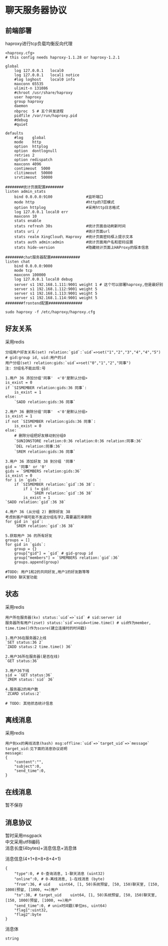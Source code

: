 # 聊天服务器协议 #

## 前端部署 ##
haproxy进行tcp负载均衡反向代理

	<haproxy.cfg>
	# this config needs haproxy-1.1.28 or haproxy-1.2.1
	
	global
		log 127.0.0.1	local0
		log 127.0.0.1	local1 notice
		#log loghost	local0 info
		maxconn 65535
		ulimit-n 131086
		#chroot /usr/share/haproxy
		user haproxy
		group haproxy
		daemon
		nbproc  5 # 五个并发进程
		pidfile /var/run/haproxy.pid
		#debug
		#quiet
	
	defaults
		#log	global
		mode	http
		option	httplog
		option	dontlognull
		retries	2
		option redispatch
		maxconn	4096
		contimeout	5000
		clitimeout	50000
		srvtimeout	50000
	
	########统计页面配置########
	listen admin_stats
		bind 0.0.0.0:9100               #监听端口 
		mode http                       #http的7层模式  
		option httplog                  #采用http日志格式 
		log 127.0.0.1 local0 err
		maxconn 10
		stats enable
		stats refresh 30s               #统计页面自动刷新时间  
		stats uri /                     #统计页面url  
		stats realm XingCloud\ Haproxy  #统计页面密码框上提示文本  
		stats auth admin:admin          #统计页面用户名和密码设置  
		stats hide-version              #隐藏统计页面上HAProxy的版本信息  
	
	########chat服务器配置############# 
	listen chat
		bind 0.0.0.0:9000
		mode tcp
		maxconn 100000
		log 127.0.0.1 local0 debug
		server s1 192.168.1.111:9001 weight 1 # 这个可以部署haproxy,但是最好别
		server s1 192.168.1.112:9001 weight 5
		server s1 192.168.1.113:9001 weight 5
		server s1 192.168.1.114:9001 weight 5
	########frontend配置############### 
`sudo haproxy -f /etc/haproxy/haproxy.cfg`


## 好友关系 ##
采用redis  

	分组用户好友关系(set) relation:`gid`:`uid`=>set("1","2","3","4","4","5") # gid:group id, uid:用户的id
    用户分组(set) relation:gids:`uid`=>set("0","1","2","同事") 
	注: 分组名不能出现:号

	1.用户 36 添加分组'同事'  <'0'是默认分组>
	is_exist = 0
	if `SISMEMBER relation:gids:36 同事`:
		is_exist = 1
	else:
		`SADD relation:gids:36 同事`

	2.用户 36 删除分组'同事'  <'0'是默认分组>
	is_exist = 1
	if not `SISMEMBER relation:gids:36 同事`:
		is_exist = 0
	else:
		# 删除分组把好友移动到分组0
		`SUNIONSTORE relation:0:36 relation:0:36 relation:同事:36`
		`DEL relation:同事:36`
		`SREM relation:gids:36 同事`

	3.用户 36 添加好友 38 到分组 '同事'
	gid = '同事' or '0'
	gids = `SMEMBERS relation:gids:36`
	is_exist = 0
	for i in `gids`:
		if `SISMEMBER relation:`gid`:36 38`:
			if i != gid:
				`SREM relation:`gid`:36 38`
			is_exist = 1
	`SADD relation:`gid`:36 38`

	4.用户 36 (从分组 2) 删除好友 38
	考虑到客户端可能不发送分组名字2,需要遍历来删除
	for gid in `gid`:
		`SREM relation:`gid`:36 38` 

    5.获取用户 36 的所有好友
    groups = []
    for gid in `gids`:
        group = {}
        group["gid"] = `gid` # gid-group id
        group["members"] = `SMEMBERS relation:`gid`:36`
        groups.append(group)

	#TODO: 用户1和2的共同好友,用户1的好友数等等    
	#TODO 聊天室功能

## 状态 ##
采用redis

	用户所在服务器(kv) status:`uid`=>`sid` # sid:server id
	服务器所有用户(zset) status:`sid`=>uid=>time.time() # uid作为member, time.time()作为score(建立连接时的时间戳)
	
	1.用户36在服务器2上线
	`SET status:36 2`
	`ZADD status:2 time.time() 36`

	2.用户36所在服务器(是否在线)
	`GET status:36`

	3.用户36下线
	sid = `GET status:36`
	`ZREM status:`sid` 36`

	4.服务器2的用户数
	`ZCARD status:2`

	# TODO: 其他状态统计信息

## 离线消息 ##
采用redis

	用户到xx的离线消息(hash) msg:offline:`uid`=>`target_uid`=>`message`
	target_uid:见下面的消息协议说明
	message:
	{
		"content":"",
		"subject":0,
		"send_time":0,
	}

## 在线消息 ##
暂不保存

## 消息协议 ##
暂时采用msgpack  
中文采用utf8编码  
消息长度(4bytes)+消息信息+消息体

消息信息(4+1+8+8+8+4+1)

	{
		"type":0, # 0-查询消息, 1-聊天消息 (uint32)
		"online":0, # 0-离线消息, 1-在线消息 (byte)
		"from":36, # uid    uint64, [1, 50)系统预留, [50, 150)聊天室, [150, 1000)预留, [1000, +∞)用户
		"to":38, # target_uid    uint64, [1, 50)系统预留, [50, 150)聊天室, [150, 1000)预留, [1000, +∞)用户
		"send_time":0, # unix时间戳(单位ms, uint64)
		"flag1":uint32,
		"flag2":byte
	}

消息体

	string

